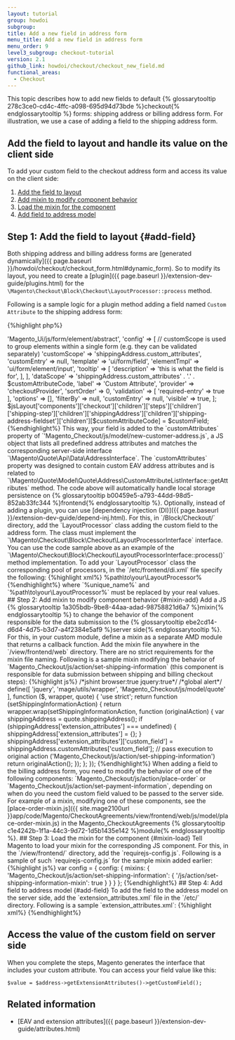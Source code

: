 ```yaml
---
layout: tutorial
group: howdoi
subgroup:
title: Add a new field in address form
menu_title: Add a new field in address form
menu_order: 9
level3_subgroup: checkout-tutorial
version: 2.1
github_link: howdoi/checkout/checkout_new_field.md
functional_areas:
  - Checkout
---
```


This topic describes how to add new fields to default {% glossarytooltip 278c3ce0-cd4c-4ffc-a098-695d94d73bde %}checkout{% endglossarytooltip %} forms: shipping address or billing address form. For illustration, we use a case of adding a field to the shipping address form.

## Add the field to layout and handle its value on the client side

To add your custom field to the checkout address form and access its value on the client side:

1. [Add the field to layout](#add-field)
2. [Add mixin to modify component behavior](#mixin)
3. [Load the mixin for the component](#mixin-load)
4. [Add field to address model](#add-field)

## Step 1: Add the field to layout {#add-field}

Both shipping address and billing address forms are [generated dynamically]({{ page.baseurl }}/howdoi/checkout/checkout_form.html#dynamic_form). So to modify its layout, you need to create a [plugin]({{ page.baseurl }}/extension-dev-guide/plugins.html) for the `\Magento\Checkout\Block\Checkout\LayoutProcessor::process` method.

Following is a sample logic for a plugin method adding a field named `Custom Attribute` to the shipping address form:

{%highlight php%}
<?php
$customAttributeCode = 'custom_field';
$customField = [
    'component' => 'Magento_Ui/js/form/element/abstract',
    'config' => [
        // customScope is used to group elements within a single form (e.g. they can be validated separately)
        'customScope' => 'shippingAddress.custom_attributes',
        'customEntry' => null,
        'template' => 'ui/form/field',
        'elementTmpl' => 'ui/form/element/input',
        'tooltip' => [
            'description' => 'this is what the field is for',
        ],
    ],
    'dataScope' => 'shippingAddress.custom_attributes' . '.' . $customAttributeCode,
    'label' => 'Custom Attribute',
    'provider' => 'checkoutProvider',
    'sortOrder' => 0,
    'validation' => [
       'required-entry' => true
    ],
    'options' => [],
    'filterBy' => null,
    'customEntry' => null,
    'visible' => true,
];

$jsLayout['components']['checkout']['children']['steps']['children']['shipping-step']['children']['shippingAddress']['children']['shipping-address-fieldset']['children'][$customAttributeCode] = $customField;
{%endhighlight%}

This way, your field is added to the `customAttributes` property of `'Magento_Checkout/js/model/new-customer-address.js`, a JS object that lists all predefined address attributes and matches the corresponding server-side interface `\Magento\Quote\Api\Data\AddressInterface`. The `customAttributes` property was designed to contain custom EAV address attributes and is related to `\Magento\Quote\Model\Quote\Address\CustomAttributeListInterface::getAttributes` method. The code above will automatically handle local storage persistence on {% glossarytooltip b00459e5-a793-44dd-98d5-852ab33fc344 %}frontend{% endglossarytooltip %}.

Optionally, instead of adding a plugin, you can use [dependency injection (DI)]({{ page.baseurl }}/extension-dev-guide/depend-inj.html). For this, in `<your_module_dir>/Block/Checkout/` directory, add the `LayoutProcessor` class adding the custom field to the address form. The class must implement the `\Magento\Checkout\Block\Checkout\LayoutProcessorInterface` interface. You can use the code sample above as an example of the `\Magento\Checkout\Block\Checkout\LayoutProcessorInterface::process()` method implementation. To add your `LayoutProcessor` class the corresponding pool of processors, in the `<your_module_dir>/etc/frontend/di.xml` file specify the following:

{%highlight xml%}

<type name="Magento\Checkout\Block\Onepage">
        <arguments>
            <argument name="layoutProcessors" xsi:type="array">
                <item name="%unique_name%" xsi:type="object">%path\to\your\LayoutProcessor%</item>
            </argument>
        </arguments>
</type>

{%endhighlight%}

where `%unique_name%` and `%path\to\your\LayoutProcessor%` must be replaced by your real values.


## Step 2: Add mixin to modify component behavior {#mixin-add}

Add a JS {% glossarytooltip 1a305bdb-9be8-44aa-adad-98758821d6a7 %}mixin{% endglossarytooltip %} to change the behavior of the component responsible for the data submission to the {% glossarytooltip ebe2cd14-d6d4-4d75-b3d7-a4f2384e5af9 %}server side{% endglossarytooltip %}. For this, in your custom module, define a mixin as a separate AMD module that returns a callback function. Add the mixin file anywhere in the `<your_module_dir>/view/frontend/web` directory. There are no strict requirements for the mixin file naming.

Following is a sample mixin modifying the behavior of `Magento_Checkout/js/action/set-shipping-information` (this component is responsible for data submission between shipping and billing checkout steps):
{%highlight js%}

/*jshint browser:true jquery:true*/
/*global alert*/
define([
    'jquery',
    'mage/utils/wrapper',
    'Magento_Checkout/js/model/quote'
], function ($, wrapper, quote) {
    'use strict';

    return function (setShippingInformationAction) {

        return wrapper.wrap(setShippingInformationAction, function (originalAction) {
            var shippingAddress = quote.shippingAddress();
            if (shippingAddress['extension_attributes'] === undefined) {
                shippingAddress['extension_attributes'] = {};
            }

            shippingAddress['extension_attributes']['custom_field'] = shippingAddress.customAttributes['custom_field'];
            // pass execution to original action ('Magento_Checkout/js/action/set-shipping-information')
            return originalAction();
        });
    };
});
{%endhighlight%}

When adding a field to the billing address form, you need to modify the behavior of one of the following components: `Magento_Checkout/js/action/place-order` or `Magento_Checkout/js/action/set-payment-information`, depending on when do you need the custom field valued to be passed to the server side. For example of a mixin, modifying one of these components, see the [place-order-mixin.js]({{ site.mage2100url }}app/code/Magento/CheckoutAgreements/view/frontend/web/js/model/place-order-mixin.js) in the Magento_CheckoutAgreements {% glossarytooltip c1e4242b-1f1a-44c3-9d72-1d5b1435e142 %}module{% endglossarytooltip %}.


## Step 3: Load the mixin for the component {#mixin-load}

Tell Magento to load your mixin for the corresponding JS component. For this, in the `<YourModule_dir>/view/frontend/` directory, add the `requirejs-config.js`.

Following is a sample of such `requirejs-config.js` for the sample mixin added earlier:

{%highlight js%}

var config = {
    config: {
        mixins: {
            'Magento_Checkout/js/action/set-shipping-information': {
                '<YourNamespace_YourModule>/js/action/set-shipping-information-mixin': true
            }
        }
    }
};
{%endhighlight%}


## Step 4: Add field to address model {#add-field}

To add the field to the address model on the server side, add the `extension_attributes.xml` file in the `<YourModule_dir>/etc/` directory.

Following is a sample `extension_attributes.xml`:

{%highlight xml%}
<?xml version="1.0"?>

<config xmlns:xsi="http://www.w3.org/2001/XMLSchema-instance" xsi:noNamespaceSchemaLocation="urn:magento:framework:Api/etc/extension_attributes.xsd">
    <extension_attributes for="Magento\Quote\Api\Data\AddressInterface">
        <attribute code="custom_field" type="string" />
    </extension_attributes>
</config>
{%endhighlight%}

## Access the value of the custom field on server side

When you complete the steps, Magento generates the interface that includes your custom attribute. You can access your field value like this:

    $value = $address->getExtensionAttributes()->getCustomField();

## Related information

- [EAV and extension attributes]({{ page.baseurl }}/extension-dev-guide/attributes.html)
